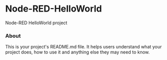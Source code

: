 Node-RED-HelloWorld
===================

Node-RED HelloWorld project

### About

This is your project's README.md file. It helps users understand what your
project does, how to use it and anything else they may need to know.
